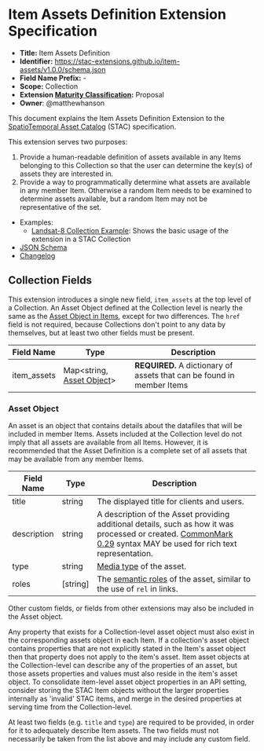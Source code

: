# Item Assets Definition Extension Specification

- **Title:** Item Assets Definition
- **Identifier:** <https://stac-extensions.github.io/item-assets/v1.0.0/schema.json>
- **Field Name Prefix:** -
- **Scope:** Collection
- **Extension [Maturity Classification](https://github.com/radiantearth/stac-spec/tree/master/extensions/README.md#extension-maturity):** Proposal
- **Owner**: @matthewhanson

This document explains the Item Assets Definition Extension to the 
[SpatioTemporal Asset Catalog](https://github.com/radiantearth/stac-spec) (STAC) specification.

This extension serves two purposes:

1. Provide a human-readable definition of assets available in any Items 
  belonging to this Collection so that the user can determine the key(s) 
  of assets they are interested in.
2. Provide a way to programmatically determine what assets are available 
   in any member Item. Otherwise a random Item needs to be examined to 
   determine assets available, but a random Item may not be representative of the set.

- Examples:
  - [Landsat-8 Collection Example](examples/example-landsat8.json): Shows the basic usage of the extension in a STAC Collection
- [JSON Schema](json-schema/schema.json)
- [Changelog](./CHANGELOG.md)

## Collection Fields

This extension introduces a single new field, `item_assets` at the top level of a Collection.
An Asset Object defined at the Collection level is nearly the same as the 
[Asset Object in Items](https://github.com/radiantearth/stac-spec/tree/v1.0.0-rc.1/item-spec/item-spec.md#asset-object), except for two differences.
The `href` field is not required, because Collections don't point to any data by themselves, but at least two other fields must be present.

| Field Name  | Type                                       | Description |
| ----------- | ------------------------------------------ | ----------- |
| item_assets | Map<string, [Asset Object](#asset-object)> | **REQUIRED.** A dictionary of assets that can be found in member Items |

### Asset Object

An asset is an object that contains details about the datafiles that will be included in member Items.
Assets included at the Collection level do not imply that all assets are available from all Items.
However, it is recommended that the Asset Definition is a complete set of all assets that may be available from any member Items.

| Field Name  | Type      | Description |
| ----------- | --------- | ----------- |
| title       | string    | The displayed title for clients and users. |
| description | string    | A description of the Asset providing additional details, such as how it was processed or created. [CommonMark 0.29](http://commonmark.org/) syntax MAY be used for rich text representation. |
| type        | string    | [Media type](https://github.com/radiantearth/stac-spec/tree/v1.0.0-rc.1/catalog-spec/catalog-spec.md#media-types) of the asset. |
| roles       | \[string] | The [semantic roles](https://github.com/radiantearth/stac-spec/tree/v1.0.0-rc.1/item-spec/item-spec.md#asset-role-types) of the asset, similar to the use of `rel` in links. |

Other custom fields, or fields from other extensions may also be included in the Asset object.

Any property that exists for a Collection-level asset object must also exist in the corresponding assets object in 
each Item. If a collection's asset object contains properties that are not explicitly stated in the Item's asset 
object then that property does not apply to the item's asset. Item asset objects at the Collection-level can 
describe any of the properties of an asset, but those assets properties and values must also reside in the item's 
asset object. To consolidate item-level asset object properties in an API setting, consider storing the STAC Item 
objects without the larger properties internally as 'invalid' STAC items, and merge in the desired properties at 
serving time from the Collection-level.

At least two fields (e.g. `title` and `type`) are required to be provided, in order for it to adequately describe Item assets.
The two fields must not necessarily be taken from the list above and may include any custom field.
